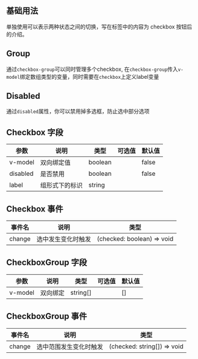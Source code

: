 
## 基础用法 

单独使用可以表示两种状态之间的切换，写在标签中的内容为 checkbox
按钮后的介绍。

<preview path="./checkbox.vue" title="基础多选框"></preview>


## Group

通过`checkbox-group`可以同时管理多个checkbox, 在`checkbox-group`传入`v-model`绑定数组类型的变量，同时需要在`checkbox`上定义label变量

<preview path="./checkbox-group.vue" title="多选框组"></preview>


## Disabled

通过`disabled`属性，你可以禁用掉多选框，防止选中部分选项

<preview path="./checkbox-disabled.vue"></preview>



## Checkbox 字段

| 参数    | 说明   | 类型    | 可选值                                             | 默认值  |
| ------- | ------ | ------- | -------------------------------------------------- | ------- |
| v-model    | 双向绑定值  |  boolean  |                                | false |
| disabled    | 是否禁用 | boolean  | | false |
| label    | 组形式下的标识 | string  | |  |

## Checkbox 事件

| 事件名 | 说明 | 类型 |
| --- | --- | --- |
| change | 选中发生变化时触发 | (checked: boolean) => void |


## CheckboxGroup 字段

| 参数    | 说明   | 类型    | 可选值                                             | 默认值  |
| ------- | ------ | ------- | -------------------------------------------------- | ------- |
| v-model    |  双向绑定  | string[]  |                                | [] |

## CheckboxGroup 事件

| 事件名 | 说明 | 类型 |
| --- | --- | --- |
| change | 选中范围发生变化时触发 | (checked: string[]) => void |
